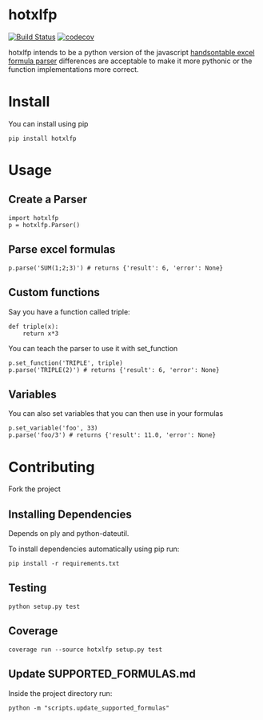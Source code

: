 # hotxlfp

[![Build Status](https://travis-ci.org/aidhound/hotxlfp.svg?branch=master)](https://travis-ci.org/aidhound/hotxlfp) [![codecov](https://codecov.io/gh/aidhound/hotxlfp/branch/master/graph/badge.svg)](https://codecov.io/gh/aidhound/hotxlfp)

hotxlfp intends to be a python version of the javascript [handsontable excel formula parser](https://github.com/handsontable/formula-parser) differences are acceptable to make it more pythonic or the function implementations more correct.

# Install

You can install using pip

    pip install hotxlfp

# Usage

## Create a Parser

    import hotxlfp
    p = hotxlfp.Parser()

## Parse excel formulas 

    p.parse('SUM(1;2;3)') # returns {'result': 6, 'error': None}

## Custom functions

Say you have a function called triple:

    def triple(x):
        return x*3

You can teach the parser to use it with set_function

    p.set_function('TRIPLE', triple)
    p.parse('TRIPLE(2)') # returns {'result': 6, 'error': None}

## Variables

You can also set variables that you can then use in your formulas

    p.set_variable('foo', 33)
    p.parse('foo/3') # returns {'result': 11.0, 'error': None}

# Contributing

Fork the project

## Installing Dependencies  
  
Depends on ply and python-dateutil.  
   
To install dependencies automatically using pip run:

    pip install -r requirements.txt
  
## Testing   

    python setup.py test

## Coverage

    coverage run --source hotxlfp setup.py test

## Update SUPPORTED_FORMULAS.md

Inside the project directory run:

    python -m "scripts.update_supported_formulas"
